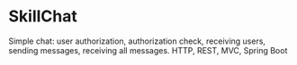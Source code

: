 # SkillChat
Simple chat: user authorization, authorization check, receiving users, sending messages, receiving all messages.
HTTP, REST, MVC, Spring Boot
